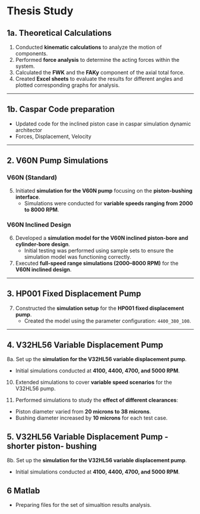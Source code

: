 # Thesis Study

## 1a. Theoretical Calculations

1. Conducted **kinematic calculations** to analyze the motion of components.
2. Performed **force analysis** to determine the acting forces within the system.
3. Calculated the **FWK** and the **FAKy** component of the axial total force.
4. Created **Excel sheets** to evaluate the results for different angles and plotted corresponding graphs for analysis.

---
## 1b. Caspar Code preparation
   - Updated code for the inclined piston case in caspar simulation dynamic architector 
   - Forces, Displacement, Velocity

---

## 2. V60N Pump Simulations

### V60N (Standard)

5. Initiated **simulation for the V60N pump** focusing on the **piston-bushing interface**.
   - Simulations were conducted for **variable speeds ranging from 2000 to 8000 RPM**.

### V60N Inclined Design

6. Developed a **simulation model for the V60N inclined piston-bore and cylinder-bore design**.
   - Initial testing was performed using sample sets to ensure the simulation model was functioning correctly.
9. Executed **full-speed range simulations (2000–8000 RPM)** for the **V60N inclined design**.

---

## 3. HP001 Fixed Displacement Pump

7. Constructed the **simulation setup** for the **HP001 fixed displacement pump**.
   - Created the model using the parameter configuration: `4400_380_100`.

---

## 4. V32HL56 Variable Displacement Pump

8a. Set up the **simulation for the V32HL56 variable displacement pump**.
   - Initial simulations conducted at **4100, 4400, 4700, and 5000 RPM**.

10. Extended simulations to cover **variable speed scenarios** for the V32HL56 pump.

11. Performed simulations to study the **effect of different clearances**:
   - Piston diameter varied from **20 microns to 38 microns**.
   - Bushing diameter increased by **10 microns** for each test case.

## 5. V32HL56 Variable Displacement Pump - shorter piston- bushing

8b. Set up the **simulation for the V32HL56 variable displacement pump**.
   - Initial simulations conducted at **4100, 4400, 4700, and 5000 RPM**.

## 6 Matlab 
   - Preparing files for the set of simualtion results analysis. 